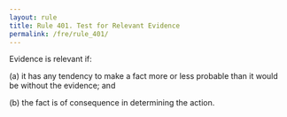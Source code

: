 ```yaml
---
layout: rule
title: Rule 401. Test for Relevant Evidence
permalink: /fre/rule_401/
---
```


Evidence is relevant if:


(a) it has any tendency to make a fact more or less probable than it would be without the evidence; and


(b) the fact is of consequence in determining the action.

